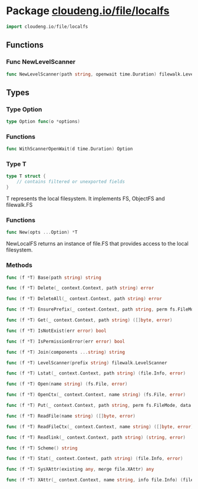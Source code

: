 # Package [cloudeng.io/file/localfs](https://pkg.go.dev/cloudeng.io/file/localfs?tab=doc)

```go
import cloudeng.io/file/localfs
```


## Functions
### Func NewLevelScanner
```go
func NewLevelScanner(path string, openwait time.Duration) filewalk.LevelScanner
```



## Types
### Type Option
```go
type Option func(o *options)
```

### Functions

```go
func WithScannerOpenWait(d time.Duration) Option
```




### Type T
```go
type T struct {
	// contains filtered or unexported fields
}
```
T represents the local filesystem. It implements FS, ObjectFS and
filewalk.FS

### Functions

```go
func New(opts ...Option) *T
```
NewLocalFS returns an instance of file.FS that provides access to the local
filesystem.



### Methods

```go
func (f *T) Base(path string) string
```


```go
func (f *T) Delete(_ context.Context, path string) error
```


```go
func (f *T) DeleteAll(_ context.Context, path string) error
```


```go
func (f *T) EnsurePrefix(_ context.Context, path string, perm fs.FileMode) error
```


```go
func (f *T) Get(_ context.Context, path string) ([]byte, error)
```


```go
func (f *T) IsNotExist(err error) bool
```


```go
func (f *T) IsPermissionError(err error) bool
```


```go
func (f *T) Join(components ...string) string
```


```go
func (f *T) LevelScanner(prefix string) filewalk.LevelScanner
```


```go
func (f *T) Lstat(_ context.Context, path string) (file.Info, error)
```


```go
func (f *T) Open(name string) (fs.File, error)
```


```go
func (f *T) OpenCtx(_ context.Context, name string) (fs.File, error)
```


```go
func (f *T) Put(_ context.Context, path string, perm fs.FileMode, data []byte) error
```


```go
func (f *T) ReadFile(name string) ([]byte, error)
```


```go
func (f *T) ReadFileCtx(_ context.Context, name string) ([]byte, error)
```


```go
func (f *T) Readlink(_ context.Context, path string) (string, error)
```


```go
func (f *T) Scheme() string
```


```go
func (f *T) Stat(_ context.Context, path string) (file.Info, error)
```


```go
func (f *T) SysXAttr(existing any, merge file.XAttr) any
```


```go
func (f *T) XAttr(_ context.Context, name string, info file.Info) (file.XAttr, error)
```







